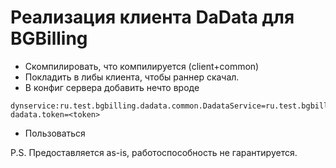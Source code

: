 # Реализация клиента DaData для BGBilling

* Скомпилировать, что компилируется (client+common)
* Покладить в либы клиента, чтобы раннер скачал.
* В конфиг сервера добавить нечто вроде

```
dynservice:ru.test.bgbilling.dadata.common.DadataService=ru.test.bgbilling.dadata.server.service.DadataServiceImpl
dadata.token=<token>
```
* Пользоваться

P.S. Предоставляется as-is, работоспособность не гарантируется.